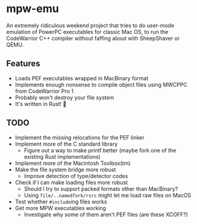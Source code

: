# mpw-emu

An extremely ridiculous weekend project that tries to do user-mode emulation of PowerPC executables for classic Mac OS, to run the CodeWarrior C++ compiler without faffing about with SheepShaver or QEMU.

## Features

- Loads PEF executables wrapped in MacBinary format
- Implements enough nonsense to compile object files using MWCPPC from CodeWarrior Pro 1
- Probably won't destroy your file system
- It's written in Rust! 🦀

## TODO

- Implement the missing relocations for the PEF linker
- Implement more of the C standard library
  - Figure out a way to make printf better (maybe fork one of the existing Rust implementations)
- Implement more of the Macintosh Toolbox(tm)
- Make the file system bridge more robust
  - Improve detection of type/detector codes
- Check if I can make loading files more robust
  - Should I try to support packed formats other than MacBinary?
  - Using `file/..namedfork/rsrc` might let me load raw files on MacOS
- Test whether `#include`ing files works
- Get more MPW executables working
  - Investigate why some of them aren't PEF files (are these XCOFF?)

